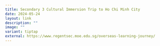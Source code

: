 ```yaml
---
title: Secondary 3 Cultural Immersion Trip to Ho Chi Minh City
date: 2024-05-24
layout: link
description: ""
image: ""
variant: tiptap
external: https://www.regentsec.moe.edu.sg/overseas-learning-journey/
---
```

